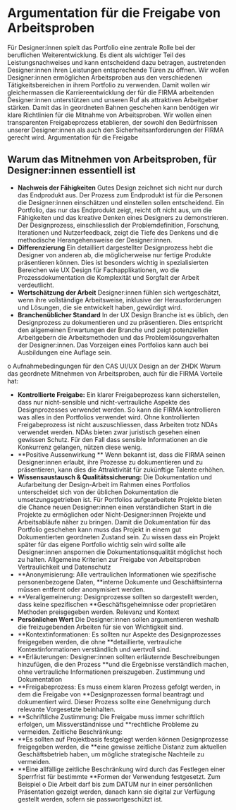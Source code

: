 # Argumentation für die Freigabe von Arbeitsproben

Für Designer:innen spielt das Portfolio eine zentrale Rolle bei der beruflichen Weiterentwicklung. Es dient als wichtiger Teil des Leistungsnachweises und kann entscheidend dazu betragen, austretenden Designer:innen ihren Leistungen entsprechende Türen zu öffnen. Wir wollen Designer:innen ermöglichen Arbeitsproben aus den verschiedenen Tätigkeitsbereichen in ihrem Portfolio zu verwenden. Damit wollen wir gleichermassen die Karriereentwicklung der für die FIRMA arbeitenden Designer:innen unterstützen und unseren Ruf als attraktiven Arbeitgeber stärken.
Damit das in geordneten Bahnen geschehen kann benötigen wir klare Richtlinien für die Mitnahme von Arbeitsproben. Wir wollen einen transparenten Freigabeprozess etablieren, der sowohl den Bedürfnissen unserer Designer:innen als auch den Sicherheitsanforderungen der FIRMA gerecht wird.
Argumentation für die Freigabe

## Warum das Mitnehmen von Arbeitsproben, für Designer:innen essentiell ist
- **Nachweis der Fähigkeiten**
Gutes Design zeichnet sich nicht nur durch das Endprodukt aus. Der Prozess zum Endprodukt ist für die Personen die Designer:innen einschätzen und einstellen sollen entscheidend. Ein Portfolio, das nur das Endprodukt zeigt, reicht oft nicht aus, um die Fähigkeiten und das kreative Denken eines Designers zu demonstrieren. Der Designprozess, einschliesslich der Problemdefinition, Forschung, Iterationen und Nutzerfeedback, zeigt die Tiefe des Denkens und die methodische Herangehensweise der Designer:innen.
- **Differenzierung**
Ein detailliert dargestellter Designprozess hebt die Designer von anderen ab, die möglicherweise nur fertige Produkte präsentieren können. Dies ist besonders wichtig in spezialisierten Bereichen wie UX Design für Fachapplikationen, wo die Prozessdokumentation die Komplexität und Sorgfalt der Arbeit verdeutlicht.
- **Wertschätzung der Arbeit**
Designer:innen fühlen sich wertgeschätzt, wenn ihre vollständige Arbeitsweise, inklusive der Herausforderungen und Lösungen, die sie entwickelt haben, gewürdigt wird.
- **Branchenüblicher Standard**
In der UX Design Branche ist es üblich, den Designprozess zu dokumentieren und zu präsentieren. Dies entspricht den allgemeinen Erwartungen der Branche und zeigt potenziellen Arbeitgebern die Arbeitsmethoden und das Problemlösungsverhalten der Designer:innen. Das Vorzeigen eines Portfolios kann auch bei Ausbildungen eine Auflage sein.

o Aufnahmebedingungen für den CAS UI/UX Design an der ZHDK
Warum das geordnete Mitnehmen von Arbeitsproben, auch für die FIRMA Vorteile hat:
- **Kontrollierte Freigabe:**
Ein klarer Freigabeprozess kann sicherstellen, dass nur nicht-sensible und nicht-vertrauliche Aspekte des Designprozesses verwendet werden. So kann die FIRMA kontrollieren was alles in den Portfolios verwendet wird. Ohne kontrollierten Freigabeprozess ist nicht auszuschliessen, dass Arbeiten trotz NDAs verwendet werden. NDAs bieten zwar juristisch gesehen einen gewissen Schutz. Für den Fall dass sensible Informationen an die Konkurrenz gelangen, nützen diese wenig.
- **Positive Aussenwirkung **
Wenn bekannt ist, dass die FIRMA seinen Designer:innen erlaubt, ihre Prozesse zu dokumentieren und zu präsentieren, kann dies die Attraktivität für zukünftige Talente erhöhen.
- **Wissensaustausch & Qualitätssicherung:**
Die Dokumentation und Aufarbeitung der Design-Arbeit im Rahmen eines Portfolios unterscheidet sich von der üblichen Dokumentation die umsetzungsgetrieben ist. Für Portfolios aufgearbeitete Projekte bieten die Chance neuen Designer:innen einen verständlichen Start in die Projekte zu ermöglichen oder Nicht-Designer:innen Projekte und Arbeitsabläufe näher zu bringen. 
Damit die Dokumentation für das Portfolio geschehen kann muss das Projekt in einem gut Dokumentierten geordneten Zustand sein. Zu wissen dass ein Projekt später für das eigene Portfolio wichtig sein wird sollte alle Designer:innen anspornen die Dokumentationsqualität möglichst hoch zu halten. 
Allgemeine Kriterien zur Freigabe von Arbeitsproben
Vertraulichkeit und Datenschutz
- **Anonymisierung: Alle vertraulichen Informationen wie spezifische personenbezogene Daten, **interne Dokumente und Geschäftsinterna müssen entfernt oder anonymisiert werden.
- **Verallgemeinerung: Designprozesse sollten so dargestellt werden, dass keine spezifischen **Geschäftsgeheimnisse oder proprietären Methoden preisgegeben werden.
Relevanz und Kontext
- **Persönlichen Wert**
Die Designer:innen sollen argumentieren weshalb die freizugebenden Arbeiten für sie von Wichtigkeit sind.
- **Kontextinformationen: Es sollten nur Aspekte des Designprozesses freigegeben werden, die ohne **detaillierte, vertrauliche Kontextinformationen verständlich und wertvoll sind.
- **Erläuterungen: Designer:innen sollten erläuternde Beschreibungen hinzufügen, die den Prozess **und die Ergebnisse verständlich machen, ohne vertrauliche Informationen preiszugeben.
Zustimmung und Dokumentation
- **Freigabeprozess: Es muss einem klaren Prozess gefolgt werden, in dem die Freigabe von **Designprozessen formal beantragt und dokumentiert wird. Dieser Prozess sollte eine Genehmigung durch relevante Vorgesetzte beinhalten.
- **Schriftliche Zustimmung: Die Freigabe muss immer schriftlich erfolgen, um Missverständnisse und **rechtliche Probleme zu vermeiden.
Zeitliche Beschränkung:
- **Es sollten auf Projektbasis festgelegt werden können Designprozesse freigegeben werden, die **eine gewisse zeitliche Distanz zum aktuellen Geschäftsbetrieb haben, um mögliche strategische Nachteile zu vermeiden.
- **Eine allfällige zeitliche Beschränkung wird durch das Festlegen einer Sperrfrist für bestimmte **Formen der Verwendung festgesetzt. Zum Beispiel
o Die Arbeit darf bis zum DATUM nur in einer persönlichen Präsentation gezeigt werden, danach kann sie digital zur Verfügung gestellt werden, sofern sie passwortgeschützt ist.
 
 
 